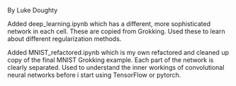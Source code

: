 By Luke Doughty  

Added deep_learning.ipynb which has a different, more sophisticated network in each cell. These are copied from Grokking. Used these to learn about different regularization methods.  

Added MNIST_refactored.ipynb which is my own refactored and cleaned up copy of the final MNIST Grokking example. Each part of the network is clearly separated. Used to understand the inner workings of convolutional neural networks before i start using TensorFlow or pytorch.
